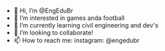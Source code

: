- 👋 Hi, I’m @EngEduBr
- 👀 I’m interested in games anda football
- 🌱 I’m currently learning civil engineering and dev's
- 💞️ I’m looking to collaborate!
- 📫 How to reach me: instagram: @engedubr

<!---
EngEduBr/EngEduBr is a ✨ special ✨ repository because its `README.md` (this file) appears on your GitHub profile.
You can click the Preview link to take a look at your changes.
--->
